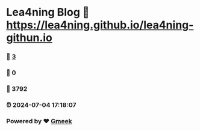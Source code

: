 # Lea4ning Blog :link: https://lea4ning.github.io/lea4ning-githun.io 
### :page_facing_up: [3](https://lea4ning.github.io/lea4ning-githun.io/tag.html) 
### :speech_balloon: 0 
### :hibiscus: 3792 
### :alarm_clock: 2024-07-04 17:18:07 
### Powered by :heart: [Gmeek](https://github.com/Meekdai/Gmeek)
